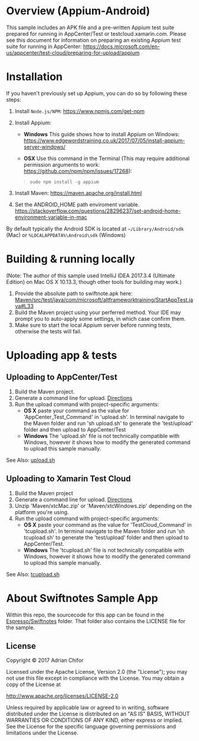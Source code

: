 # Overview (Appium-Android)
This sample includes an APK file and a pre-written Appium test suite prepared for running in AppCenter/Test or testcloud.xamarin.com. Please see this document for information on preparing an existing Appium test suite for running in AppCenter: https://docs.microsoft.com/en-us/appcenter/test-cloud/preparing-for-upload/appium

# Installation
If you haven't previously set up Appium, you can do so by following these steps:

1. Install `Node.js/NPM`: https://www.npmjs.com/get-npm
2. Install Appium:
   - **Windows** This guide shows how to install Appium on Windows: https://www.edgewordstraining.co.uk/2017/07/05/install-appium-server-windows/

   - **OSX** Use this command in the Terminal (This may require additional permission arguments to work: https://github.com/npm/npm/issues/17268): 
   > `sudo npm install -g appium`

3. Install Maven:
https://maven.apache.org/install.html

4. Set the ANDROID_HOME path enviroment variable. https://stackoverflow.com/questions/28296237/set-android-home-environment-variable-in-mac

By default typically the Android SDK is located at `~/Library/Android/sdk` (Mac) or `%LOCALAPPDATA%\Android\sdk` (Windows)
 

# Building & running locally
(Note: The author of this sample used IntelliJ IDEA 2017.3.4 (Ultimate Edition) on Mac OS X 10.13.3, though other tools for building may work.)

1. Provide the absolute path to swiftnote.apk here: [Maven/src/test/java/com/microsoft/altframeworktraining/StartAppTest.java#L33](Maven/src/test/java/com/microsoft/altframeworktraining/StartAppTest.java#L33) 
2. Build the Maven project using your perferred method. Your IDE may prompt you to auto-apply some settings, in which case confirm them. 
3. Make sure to start the local Appium server before running tests, otherwise the tests will fail. 

# Uploading app & tests
## Uploading to AppCenter/Test
1. Build the Maven project.
2. Generate a command line for upload. [Directions](/../../#appcentertest-command-line)
3. Run the upload command with project-specific arguments:
   - **OS X** paste your command as the value for 'AppCenter_Test_Command' in 'upload.sh'. In terminal navigate to the Maven folder and run 'sh upload.sh' to generate the 'test/upload' folder and then upload to AppCenter/Test
   - **Windows** The 'upload.sh' file is not technically compatible with Windows, however it shows how to modify the generated command to upload this sample manually.
   
See Also: [upload.sh](Maven/upload.sh)

## Uploading to Xamarin Test Cloud
1. Build the Maven project
2. Generate a command line for upload. [Directions](/../../#testcloud-command-line)
3. Unzip 'Maven/xtcMac.zip' or 'Maven/xtcWindows.zip' depending on the platform you're using.
4. Run the upload command with project-specific arguments:
   - **OS X** paste your command as the value for 'TestCloud_Command' in 'tcupload.sh'. In terminal navigate to the Maven folder and run 'sh tcupload.sh' to generate the 'test/upload' folder and then upload to AppCenter/Test.
   - **Windows** The 'tcupload.sh' file is not technically compatible with Windows, however it shows how to modify the generated command to upload this sample manually.
   
See Also: [tcupload.sh](Maven/tcupload.sh)


# About Swiftnotes Sample App
Within this repo, the sourcecode for this app can be found in the [Espresso/Swiftnotes](../../espresso/swiftnotes) folder. That folder also contains the LICENSE file for the sample.

## License
Copyright &copy; 2017 Adrian Chifor

Licensed under the Apache License, Version 2.0 (the "License"); you may not use this file except in compliance with the License. You may obtain a copy of the License at

http://www.apache.org/licenses/LICENSE-2.0

Unless required by applicable law or agreed to in writing, software distributed under the License is distributed on an "AS IS" BASIS, WITHOUT WARRANTIES OR CONDITIONS OF ANY KIND, either express or implied. See the License for the specific language governing permissions and limitations under the License.